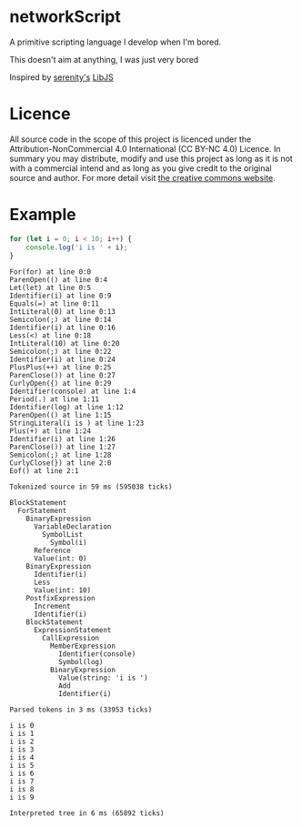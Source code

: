 # networkScript

A primitive scripting language I develop when I'm bored.

This doesn't aim at anything, I was just very bored


Inspired by [serenity's](https://github.com/SerenityOS/serenity/) [LibJS](https://github.com/SerenityOS/serenity/tree/master/Libraries/LibJS)

# Licence

All source code in the scope of this project is licenced under the Attribution-NonCommercial 4.0 International (CC BY-NC 4.0) Licence.
In summary you may distribute, modify and use this project as long as it is not with a commercial intend and as long as you give credit to the original source and author.
For more detail visit [the creative commons website](https://creativecommons.org/licenses/by-nc/4.0/).

# Example

```ts
for (let i = 0; i < 10; i++) {
    console.log('i is ' + i);
}
```
```
For(for) at line 0:0
ParenOpen(() at line 0:4
Let(let) at line 0:5
Identifier(i) at line 0:9
Equals(=) at line 0:11
IntLiteral(0) at line 0:13
Semicolon(;) at line 0:14
Identifier(i) at line 0:16
Less(<) at line 0:18
IntLiteral(10) at line 0:20
Semicolon(;) at line 0:22
Identifier(i) at line 0:24
PlusPlus(++) at line 0:25
ParenClose()) at line 0:27
CurlyOpen({) at line 0:29
Identifier(console) at line 1:4
Period(.) at line 1:11
Identifier(log) at line 1:12
ParenOpen(() at line 1:15
StringLiteral(i is ) at line 1:23
Plus(+) at line 1:24
Identifier(i) at line 1:26
ParenClose()) at line 1:27
Semicolon(;) at line 1:28
CurlyClose(}) at line 2:0
Eof() at line 2:1

Tokenized source in 59 ms (595038 ticks)

BlockStatement
  ForStatement
    BinaryExpression
      VariableDeclaration
        SymbolList
          Symbol(i)
      Reference
      Value(int: 0)
    BinaryExpression
      Identifier(i)
      Less
      Value(int: 10)
    PostfixExpression
      Increment
      Identifier(i)
    BlockStatement
      ExpressionStatement
        CallExpression
          MemberExpression
            Identifier(console)
            Symbol(log)
          BinaryExpression
            Value(string: 'i is ')
            Add
            Identifier(i)

Parsed tokens in 3 ms (33953 ticks)

i is 0
i is 1
i is 2
i is 3
i is 4
i is 5
i is 6
i is 7
i is 8
i is 9

Interpreted tree in 6 ms (65892 ticks)
```